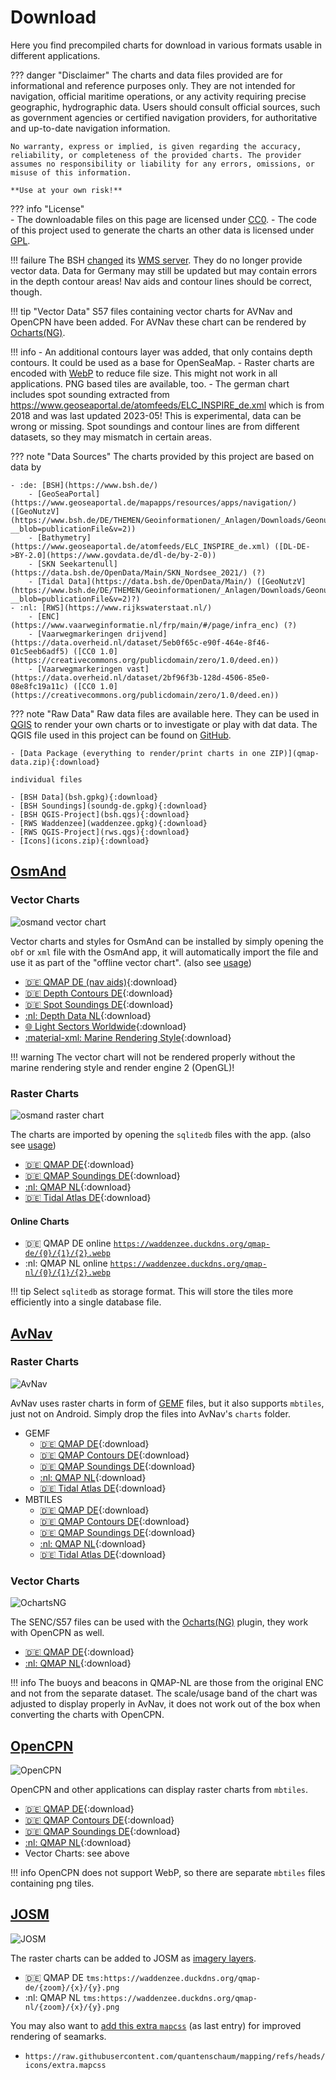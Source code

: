 # Download

Here you find precompiled charts for download in various formats usable in different applications.


??? danger "Disclaimer"
    The charts and data files provided are for informational and reference purposes only. They are not intended for navigation, official maritime operations, or any activity requiring precise geographic, hydrographic data. Users should consult official sources, such as government agencies or certified navigation providers, for authoritative and up-to-date navigation information.
    
    No warranty, express or implied, is given regarding the accuracy, reliability, or completeness of the provided charts. The provider assumes no responsibility or liability for any errors, omissions, or misuse of this information. 
    
    **Use at your own risk!**

??? info "License"    
    - The downloadable files on this page are licensed under [CC0](https://creativecommons.org/publicdomain/zero/1.0/).
    - The code of this project used to generate the charts an other data is licensed under [GPL](https://www.gnu.org/licenses/gpl-3.0.de.html).

!!! failure
    The BSH [changed](https://www.geoseaportal.de/de/news.xml) its [WMS server](https://gdi.bsh.de/public/public_services.html). They do no longer provide vector data. 
    Data for Germany may still be updated but may contain errors in the depth contour areas!
    Nav aids and contour lines should be correct, though.
    
!!! tip "Vector Data"
    S57 files containing vector charts for AVNav and OpenCPN have been added. For AVNav these chart can be rendered by [Ocharts(NG)](https://www.wellenvogel.net/software/avnav/docs/hints/ochartsng.html). 

!!! info
    - An additional contours layer was added, that only contains depth contours. It could be used as a base for OpenSeaMap.
    - Raster charts are encoded with [WebP](https://en.wikipedia.org/wiki/WebP) to reduce file size. This might not work in all applications.
      PNG based tiles are available, too.
    - The german chart includes spot sounding extracted from <https://www.geoseaportal.de/atomfeeds/ELC_INSPIRE_de.xml> which is from 2018 and was last updated 2023-05!
      This is experimental, data can be wrong or missing. Spot soundings and contour lines are from different datasets, so they may mismatch in certain areas.  

??? note "Data Sources"
    The charts provided by this project are based on data by
    
    - :de: [BSH](https://www.bsh.de/)
        - [GeoSeaPortal](https://www.geoseaportal.de/mapapps/resources/apps/navigation/) ([GeoNutzV](https://www.bsh.de/DE/THEMEN/Geoinformationen/_Anlagen/Downloads/Geonutzv.pdf?__blob=publicationFile&v=2))
        - [Bathymetry](https://www.geoseaportal.de/atomfeeds/ELC_INSPIRE_de.xml) ([DL-DE->BY-2.0](https://www.govdata.de/dl-de/by-2-0))
        - [SKN Seekartenull](https://data.bsh.de/OpenData/Main/SKN_Nordsee_2021/) (?)
        - [Tidal Data](https://data.bsh.de/OpenData/Main/) ([GeoNutzV](https://www.bsh.de/DE/THEMEN/Geoinformationen/_Anlagen/Downloads/Geonutzv.pdf?__blob=publicationFile&v=2)?)
    - :nl: [RWS](https://www.rijkswaterstaat.nl/)
        - [ENC](https://www.vaarweginformatie.nl/frp/main/#/page/infra_enc) (?)
        - [Vaarwegmarkeringen drijvend](https://data.overheid.nl/dataset/5eb0f65c-e90f-464e-8f46-01c5eeb6adf5) ([CC0 1.0](https://creativecommons.org/publicdomain/zero/1.0/deed.en))
        - [Vaarwegmarkeringen vast](https://data.overheid.nl/dataset/2bf96f3b-128d-4506-85e0-08e8fc19a11c) ([CC0 1.0](https://creativecommons.org/publicdomain/zero/1.0/deed.en))

??? note "Raw Data"
    Raw data files are available here. They can be used in [QGIS](https://qgis.org/) to render your own charts or to investigate or play with dat data. The QGIS file used in this project can be found on [GitHub](https://github.com/quantenschaum/mapping/tree/master/qgis).
    
    - [Data Package (everything to render/print charts in one ZIP)](qmap-data.zip){:download}
    
    individual files    

    - [BSH Data](bsh.gpkg){:download}
    - [BSH Soundings](soundg-de.gpkg){:download}
    - [BSH QGIS-Project](bsh.qgs){:download}
    - [RWS Waddenzee](waddenzee.gpkg){:download}
    - [RWS QGIS-Project](rws.qgs){:download}
    - [Icons](icons.zip){:download}

## [OsmAnd](https://osmand.net/)

### Vector Charts

![osmand vector chart](img/vector.png)

Vector charts and styles for OsmAnd can be installed by simply opening the `obf` or `xml` file with the OsmAnd app, it will automatically import the file and use it as part of the "offline vector chart". (also see [usage](usage.md#vector-charts))

- [:de: QMAP DE (nav aids)](qmap-de.obf){:download}
- [:de: Depth Contours DE](depth-de.obf){:download}
- [:de: Spot Soundings DE](soundg-de.obf){:download}
- [:nl: Depth Data NL](depth-nl.obf){:download}
- [:globe_with_meridians: Light Sectors Worldwide](lightsectors.obf){:download}
- [:material-xml: Marine Rendering Style](marine.render.xml){:download}

!!! warning
    The vector chart will not be rendered properly without the marine rendering style and render engine 2 (OpenGL)!

### Raster Charts

![osmand raster chart](img/raster.png)

The charts are imported by opening the `sqlitedb` files with the app. (also see [usage](usage.md#raster-charts))

- [:de: QMAP DE](qmap-de.sqlitedb){:download}
- [:de: QMAP Soundings DE](soundg-de.sqlitedb){:download}
- [:nl: QMAP NL](qmap-nl.sqlitedb){:download}
- [:de: Tidal Atlas DE](tides.sqlitedb.zip){:download}

#### Online Charts

- :de: QMAP DE online [`https://waddenzee.duckdns.org/qmap-de/{0}/{1}/{2}.webp`](http://osmand.net/add-tile-source?name=QMAP-DE&min_zoom=8&max_zoom=16&url_template=https://waddenzee.duckdns.org/qmap-de/%7B0%7D/%7B1%7D/%7B2%7D.webp)
- :nl: QMAP NL online [`https://waddenzee.duckdns.org/qmap-nl/{0}/{1}/{2}.webp`](http://osmand.net/add-tile-source?name=QMAP-NL&min_zoom=8&max_zoom=16&url_template=https://waddenzee.duckdns.org/qmap-nl/%7B0%7D/%7B1%7D/%7B2%7D.webp)

!!! tip
    Select `sqlitedb` as storage format. This will store the tiles more efficiently into a single database file.

## [AvNav](https://www.wellenvogel.net/software/avnav/docs/beschreibung.html?lang=en)

### Raster Charts

![AvNav](img/avnav.png)

AvNav uses raster charts in form of [GEMF](https://www.wellenvogel.net/software/avnav/docs/charts.html#chartformats) files, but it also supports `mbtiles`, just not on Android. Simply drop the files into AvNav's `charts` folder.

- GEMF
    - [:de: QMAP DE](qmap-de.gemf){:download}
    - [:de: QMAP Contours DE](contours-de.gemf){:download}
    - [:de: QMAP Soundings DE](soundg-de.gemf){:download}
    - [:nl: QMAP NL](qmap-nl.gemf){:download}
    - [:de: Tidal Atlas DE](tides.gemf.zip){:download}
- MBTILES
    - [:de: QMAP DE](qmap-de.mbtiles){:download}
    - [:de: QMAP Contours DE](contours-de.mbtiles){:download}
    - [:de: QMAP Soundings DE](soundg-de.mbtiles){:download}
    - [:nl: QMAP NL](qmap-nl.mbtiles){:download}
    - [:de: Tidal Atlas DE](tides.mbtiles.zip){:download}

### Vector Charts

![OchartsNG](img/ochartsng.png)

The SENC/S57 files can be used with the [Ocharts(NG)](https://www.wellenvogel.net/software/avnav/docs/hints/ochartsng.html) plugin, they work with OpenCPN as well.
    
- [:de: QMAP DE](qmap-de.zip){:download}
- [:nl: QMAP NL](qmap-nl.zip){:download}

!!! info
    The buoys and beacons in QMAP-NL are those from the original ENC and not from the separate dataset. The scale/usage band of the chart was adjusted to display properly in AvNav, it does not work out of the box when converting the charts with OpenCPN.

## [OpenCPN](https://opencpn.org/)

![OpenCPN](img/opencpn.png)

OpenCPN and other applications can display raster charts from `mbtiles`.

- [:de: QMAP DE](qmap-de.png.mbtiles){:download}
- [:de: QMAP Contours DE](contours-de.png.mbtiles){:download}
- [:de: QMAP Soundings DE](soundg-de.png.mbtiles){:download}
- [:nl: QMAP NL](qmap-nl.png.mbtiles){:download}
- Vector Charts: see above

!!! info
    OpenCPN does not support WebP, so there are separate `mbtiles` files containing png tiles.

## [JOSM](https://josm.openstreetmap.de/)

![JOSM](img/josm.png)

The raster charts can be added to JOSM as [imagery layers](https://josm.openstreetmap.de/wiki/Help/Preferences/Imagery).

- :de: QMAP DE `tms:https://waddenzee.duckdns.org/qmap-de/{zoom}/{x}/{y}.png`
- :nl: QMAP NL `tms:https://waddenzee.duckdns.org/qmap-nl/{zoom}/{x}/{y}.png`

You may also want to [add this extra `mapcss`](https://josm.openstreetmap.de/wiki/Help/Preferences/MapPaintPreference) (as last entry) for improved rendering of seamarks.

- `https://raw.githubusercontent.com/quantenschaum/mapping/refs/heads/icons/extra.mapcss`

